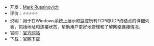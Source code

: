 - 开发：[Mark Russinovich](https://learn.microsoft.com/zh-cn/archive/blogs/markrussinovich/)
- 评价：⭐⭐⭐⭐⭐
- 说明：用于在Windows系统上展示和监控所有TCP和UDP终结点的详细列表，包括地址和连接状态，帮助用户更好地管理和了解网络连接情况。
- 官网：[官方网站](https://learn.microsoft.com/en-us/sysinternals/)
- 下载：[官网下载](https://download.sysinternals.com/files/TCPView.zip) 